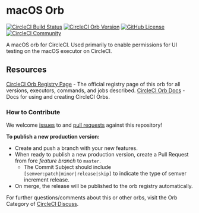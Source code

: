 # macOS Orb

[![CircleCI Build Status](https://circleci.com/gh/CircleCI-Public/macos-orb.svg?style=shield "CircleCI Build Status")](https://circleci.com/gh/CircleCI-Public/macos-orb) [![CircleCI Orb Version](https://badges.circleci.com/orbs/circleci/macos.svg)](https://circleci.com/orbs/registry/orb/circleci/macos) [![GitHub License](https://img.shields.io/badge/license-MIT-lightgrey.svg)](https://raw.githubusercontent.com/circleci/macos-orb/master/LICENSE) [![CircleCI Community](https://img.shields.io/badge/community-CircleCI%20Discuss-343434.svg)](https://discuss.circleci.com/c/ecosystem/orbs)



A macOS orb for CircleCI. Used primarily to enable permissions for UI testing on the macOS executor on CircleCI.



## Resources

[CircleCI Orb Registry Page](https://circleci.com/orbs/registry/orb/circleci/macos) - The official registry page of this orb for all versions, executors, commands, and jobs described.
[CircleCI Orb Docs](https://circleci.com/docs/2.0/orb-intro/#section=configuration) - Docs for using and creating CircleCI Orbs.

### How to Contribute

We welcome [issues](https://github.com/CircleCI-Public/macos-orb/issues) to and [pull requests](https://github.com/CircleCI-Public/macos-orb/pulls) against this repository!

**To publish a new production version:**
* Create and push a branch with your new features.
* When ready to publish a new production version, create a Pull Request from fore _feature branch_ to `master`.
    * The Commit Subject should include `[semver:patch|minor|release|skip]` to indicate the type of semver increment release.
* On merge, the release will be published to the orb registry automatically.

For further questions/comments about this or other orbs, visit the Orb Category of [CircleCI Discuss](https://discuss.circleci.com/c/orbs).

